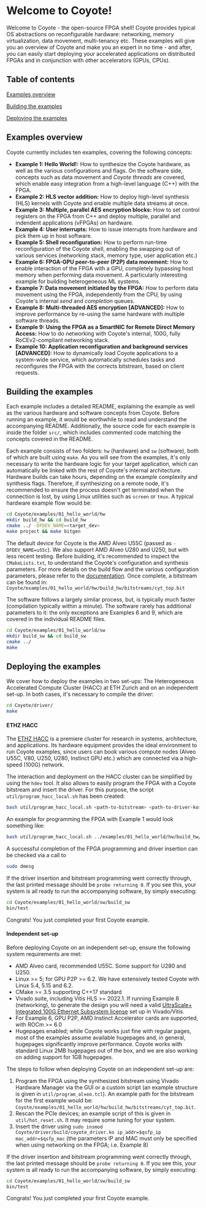 # Welcome to Coyote!
Welcome to Coyote - the open-source FPGA shell! Coyote provides typical OS abstractions on reconfigurable hardware: networking, memory virtualization, data movement, multi-tenancy etc. These examples will give you an overview of Coyote and make you an expert in no time - and after, you can easily start deploying your accelerated applications on distributed FPGAs and in conjunction with other accelerators (GPUs, CPUs).

## Table of contents
[Examples overview](#examples-overview)

[Building the examples](#building-the-examples)

[Deploying the examples](#deploying-the-examples)

## Examples overview
Coyote currently includes ten examples, covering the following concepts:
- **Example 1: Hello World!:** How to synthesize the Coyote hardware, as well as the various configurations and flags. On the software side, concepts such as data movement and *Coyote threads* are covered, which enable easy integration from a high-level language (C++) with the FPGA.
- **Example 2: HLS vector addition:** How to deploy high-level synthesis (HLS) kernels with Coyote and enable multiple data streams at once.
- **Example 3: Multiple, parallel AES encryption blocks:** How to set control registers on the FPGA from C++ and deploy multiple, parallel and indendent applications (vFPGAs) on hardware.
- **Example 4: User interrupts:** How to issue interrupts from hardware and pick them up in host software.
- **Example 5: Shell reconfiguration:** How to perform run-time reconfiguration of the Coyote shell, enabling the swapping out of various services (networking stack, memory type, user application etc.)
- **Example 6: FPGA-GPU peer-to-peer (P2P) data movement:** How to enable interaction of the FPGA with a GPU, completely bypassing host memory when performing data movement. A particularly interesting example for building heterogeneous ML systems.
- **Example 7: Data movement initiated by the FPGA:** How to perform data movement using the FPGA, independently from the CPU, by using Coyote's internal *send* and *completion* queues.
- **Example 8: Multi-threaded AES encryption [ADVANCED]:** How to improve performance by re-using the same hardware with multiple software threads.
- **Example 9: Using the FPGA as a SmartNIC for Remote Direct Memory Access:** How to do networking with Coyote's internal, 100G, fully RoCEv2-compliant networking stack.
- **Example 10: Application reconfiguration and background services [ADVANCED]:** How to dynamically load Coyote applications to a system-wide service, which automatically schedules tasks and reconfigures the FPGA with the corrects bitstream, based on client requests. 

## Building the examples
Each example includes a detailed README, explaining the example as well as the various hardware and software concepts from Coyote. Before running an example, it would be worthwhile to read and understand the accompanying README. Additionally, the source code for each example is inside the folder `src/`, which includes commented code matching the concepts covered in the README.

Each example consists of two folders: `hw` (hardware) and `sw` (software), both of which are built using `make`. As you will see from the examples, it's only necessary to write the hardware logic for your target application, which can automatically be linked with the rest of Coyote's internal architecture. Hardware builds can take hours, depending on the example complexity and synthesis flags. Therefore, if synthesizing on a remote node, it's recommended to ensure the process doesn't get terminated when the connection is lost, by using Linux utilities such as `screen` or `tmux`. A typical hardware example flow would be:
```bash
cd Coyote/examples/01_hello_world/hw
mkdir build_hw && cd build_hw                
cmake ../ -DFDEV_NAME=<target_dev>     
make project && make bitgen
```

The default device for Coyote is the AMD Alveo U55C (passed as `-DFDEV_NAME=u55c`). We also support AMD Alveo U280 and U250, but with less recent testing. Before building, it's recommended to inspect the `CMakeLists.txt`, to understand the Coyote's configuration and synthesis parameters. For more details on the build flow and the various configuration parameters, please refer to the [documentation](https://fpgasystems.github.io/Coyote/intro/quick-start.html#building-the-hardware). Once complete, a bitstream can be found in: `Coyote/examples/01_hello_world/hw/build_hw/bitstreams/cyt_top.bit`

The software follows a largely similar process, but, is typically much faster (compilation typically within a minute). The software rarely has additional parameters to it: the only exceptions are Examples 6 and 9, which are covered in the individual README files.
```bash
cd Coyote/examples/01_hello_world/sw
mkdir build_sw && cd build_sw                
cmake ../
make
```

## Deploying the examples
We cover how to deploy the examples in two set-ups: The Heterogeneous Accelerated Compute Cluster (HACC) at ETH Zurich and on an independent set-up. In both cases, it's necessary to compile the driver:
```bash
cd Coyote/driver/
make
```

#### ETHZ HACC
The [ETHZ HACC](https://github.com/fpgasystems/hacc/tree/main) is a premiere cluster for research in systems, architecture, and applications. Its hardware equipment provides the ideal environment to run Coyote examples, since users can book various compute nodes (Alveo U55C, V80, U250, U280, Instinct GPU etc.) which are connected via a high-speed (100G) network.

The interaction and deployment on the HACC cluster can be simplified by using the `hdev` tool. It also allows to easily program the FPGA with a Coyote bitstream and insert the driver. For this purpose, the script `util/program_hacc_local.sh` has been created:
```bash
bash util/program_hacc_local.sh <path-to-bitstream> <path-to-driver-ko>
```
An example for programming the FPGA with Example 1 would look something like:
```bash
bash util/program_hacc_local.sh ../examples/01_hello_world/hw/build_hw/bitstreams/cyt_top.bit ../driver/build/coyote_driver.ko
```
A successful completion of the FPGA programming and driver insertion can be checked via a call to
```bash
sudo dmesg
```
If the driver insertion and bitstream programming went correctly through, the last printed message should be `probe returning 0`. If you see this, your system is all ready to run the accompanying software, by simply executing:
```bash
cd Coyote/examples/01_hello_world/sw/build_sw
bin/test
```

Congrats! You just completed your first Coyote example.

#### Independent set-up
Before deploying Coyote on an independent set-up, ensure the following system requirements are met:
- AMD Alveo card, recommended U55C. Some support for U280 and U250.
- Linux >= 5; for GPU P2P >= 6.2. We have extensively tested Coyote with Linux 5.4, 5.15 and 6.2.
- CMake >= 3.5 supporting C++17 standard
- Vivado suite, including Vitis HLS >= 2022.1. If running Example 8 (networking), to generate the design you will need a valid [UltraScale+ Integrated 100G Ethernet Subsystem license](https://www.xilinx.com/products/intellectual-property/cmac_usplus.html) set up in Vivado/Vitis.
- For Example 6, GPU P2P, AMD Instinct Accelerator cards are supported, with ROCm >= 6.0
- Hugepages enabled; while Coyote works just fine with regular pages, most of the examples assume available hugepages and, in general, hugepages significantly improve performance. Coyote works with standard Linux 2MB hugepages out of the box, and we are also working on adding support for 1GB hugepages.

The steps to follow when deploying Coyote on an independent set-up are:
1. Program the FPGA using the synthesized bitstream using Vivado Hardware Manager via the GUI or a custom script (an example structure is given in `util/program_alveo.tcl`). An example path for the bitstream for the first example would be: `Coyote/examples/01_hello_world/hw/build_hw/bitstreams/cyt_top.bit`.
2. Rescan the PCIe devices; an example script of this is given in `util/hot_reset.sh`. It may require some tuning for your system.
3. Insert the driver using `sudo insmod Coyote/driver/build/coyote_driver.ko ip_addr=$qsfp_ip mac_addr=$qsfp_mac` (the parameters IP and MAC must only be specified when using networking on the FPGA; i.e. Example 8)

If the driver insertion and bitstream programming went correctly through, the last printed message should be `probe returning 0`. If you see this, your system is all ready to run the accompanying software, by simply executing:
```bash
cd Coyote/examples/01_hello_world/sw/build_sw
bin/test
```

Congrats! You just completed your first Coyote example.

